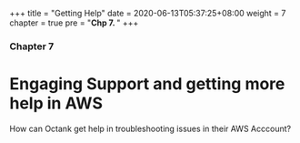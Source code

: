 +++
title = "Getting Help"
date = 2020-06-13T05:37:25+08:00
weight = 7
chapter = true
pre = "<b>Chp 7. </b>"
+++

### Chapter 7

# Engaging Support and getting more help in AWS

How can Octank get help in troubleshooting issues in their AWS Acccount? 
